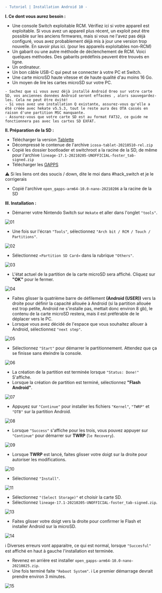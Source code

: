 ```diff
- Tutoriel | Installation Android 10 -
```
__I. Ce dont vous aurez besoin :__
- Une console Switch exploitable RCM. Vérifiez ici si votre appareil est exploitable. Si vous avez un appareil plus récent, un exploit peut être possible sur les anciens firmwares, mais si vous ne l'avez pas déjà configuré, vous avez probablement déjà mis à jour une version trop nouvelle. En savoir plus ici. (pour les appareils exploitables non-RCM)
- Un gabarit ou une autre méthode de déclenchement de RCM. Voici quelques méthodes. Des gabarits prédéfinis peuvent être trouvés en ligne.
- Un ordinateur.
- Un bon câble USB-C qui peut se connecter à votre PC et Switch.
- Une carte microSD haute vitesse et de haute qualité d'au moins 16 Go.
- Un moyen de lire les cartes microSD sur votre PC.
```
- Sachez que si vous avez déjà installé Android Oreo sur votre carte SD, vos anciennes données Android seront effacées , alors sauvegardez-les. Cela ne peut être évité!
- Si vous avez une installation Q existante, assurez-vous qu'elle a été créée avec hekate v5.5.3, tout le reste aura des OTA cassés en raison d'une partition MSC manquante.
- Assurez-vous que votre carte SD est au format FAT32, ce guide ne fonctionnera pas avec les cartes SD EXFAT.
```
__II. Préparation de la SD :__
- Télécharger la version [Tablette](https://download.switchroot.org/android-10/icosa-tab-20210510-rel.zip)
- Décompressé le contenue de l'archive `icosa-tablet-20210510-rel.zip`
- Copié les dossier bootloader et switchroot a la racine de la SD, de même pour l'archive `lineage-17.1-20210205-UNOFFICIAL-foster_tab-signed.zip`
- Télécharger les [GAPPS](https://sourceforge.net/projects/opengapps/files/arm64/20210825/open_gapps-arm64-10.0-nano-20210825.zip/download)

⚠️ Si les liens ont des soucis / down, dite le moi dans #hack_switch et je le corrigerais

- Copié l'archive `open_gapps-arm64-10.0-nano-20210206` a la racine de la SD

__III. Installation :__
- Démarrer votre Nintendo Switch sur `Hekate` et aller dans l'onglet `"tools"`.

![01](https://user-images.githubusercontent.com/50277488/130580202-9842693f-b59a-411a-b18e-40ab23497ebd.png)

- Une fois sur l'écran `"Tools"`, sélectionnez `"Arch bit / RCM / Touch / Partitions"`. 

![02](https://user-images.githubusercontent.com/50277488/130580411-bc4dece9-b5e0-4897-a8e5-65b260d0b535.png)

- Sélectionnez `«Partition SD Card»` dans la rubrique `"Others"`.

![03](https://user-images.githubusercontent.com/50277488/130580475-a1d597fc-653c-43ca-a140-13fb0300e62d.png)

- L'état actuel de la partition de la carte microSD sera affiché. Cliquez sur **"OK"** pour le fermer.

![04](https://user-images.githubusercontent.com/50277488/130580538-fc4b758b-3439-4479-9a74-f223cb4b58ac.png)

- Faites glisser la quatrième barre de défilement **(Android (USER))** vers la droite pour définir la capacité allouée à Android (si la partition allouée est trop petite, Android ne s'installe pas, mettait donc environ 8 gb), le contenu de la carte microSD restera, mais il est préférable de le déplacer vers le PC.
- Lorsque vous avez décidé de l'espace que vous souhaitez allouer à Android, sélectionnez `"next step"`.

![05](https://user-images.githubusercontent.com/50277488/130580647-17690e0c-a631-420c-9a1e-c71460954dfa.png)

- Sélectionnez `"Start"` pour démarrer le partitionnement. Attendez que ça se finisse sans éteindre la console.

![06](https://user-images.githubusercontent.com/50277488/130580758-5940c2d8-a120-482c-b1cd-daffc1a28395.png)

- La création de la partition est terminée lorsque `"Status: Done!"` S'affiche.
- Lorsque la création de partition est terminé, sélectionnez **"Flash Android"**.

![07](https://user-images.githubusercontent.com/50277488/130580853-d76c47c1-a0a0-4a80-835b-7c4cb6d6c7db.png)

- Appuyez sur `"Continue"` pour installer les fichiers `"Kernel"`, `"TWRP"` et `"DTB"` sur la partition Android.

![08](https://user-images.githubusercontent.com/50277488/130580928-05d764f3-068d-4264-ba34-e4908c347a3e.png)

- Lorsque `"Success"` s'affiche pour les trois, vous pouvez appuyer sur `"Continue"` pour démarrer sur **TWRP** (`le Recovery`).

![09](https://user-images.githubusercontent.com/50277488/130581035-fcccb830-fd6a-4dc9-af91-3fbe7e729658.png)

- Lorsque **TWRP** est lancé, faites glisser votre doigt sur la droite pour autoriser les modifications.

![10](https://user-images.githubusercontent.com/50277488/130581067-162a89ec-2165-4ab9-b55e-c577e102177a.png)

- Sélectionnez `"Install"`.

![11](https://user-images.githubusercontent.com/50277488/130581101-36e1b54e-b13e-4040-aba4-36866a7564c4.png)

- Sélectionnez `"(Select Storage)"` et choisir la carte SD.
- Sélectionnez `lineage-17.1-20210205-UNOFFICIAL-foster_tab-signed.zip`.

![13](https://user-images.githubusercontent.com/50277488/130581668-807123cc-36b8-4df7-9d24-78f909b6a482.png)

- Faites glisser votre doigt vers la droite pour confirmer le Flash et installer Android sur la microSD.

![14](https://user-images.githubusercontent.com/50277488/130581693-ce506550-6cf8-49e5-9421-99211fd65b8d.png)

ℹ️ Diverses erreurs vont apparaitre, ce qui est normal, lorsque `"Succesful"` est affiché en haut à gauche l'installation est terminée.
- Revenez en arrière est installer `open_gapps-arm64-10.0-nano-20210825.zip`.
- Une fois terminé faite `"Reboot System"`.
ℹ️ Le premier démarrage devrait prendre environ 3 minutes.

![15](https://user-images.githubusercontent.com/50277488/130581318-16cbd7a0-5cc1-479d-b46b-60a87d88ffcb.png)
